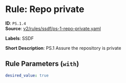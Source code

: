 # Rule: Repo private

**ID**: `PS.1.4`  
**Source**: [v2/rules/ssdf/ps-1-repo-private.yaml](https://github.com/scribe-public/sample-policies/v2/rules/ssdf/ps-1-repo-private.yaml)  

**Labels**: SSDF

**Short Description**: PS.1 Assure the repository is private

## Rule Parameters (`with`)

```yaml
desired_value: true
```
